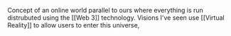 Concept of an online world parallel to ours where everything is run distrubuted using the [[Web 3]] technology. Visions I've seen use [[Virtual Reality]] to allow users to enter this universe,